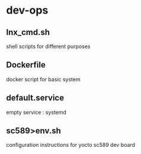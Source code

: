 # dev-ops

## lnx_cmd.sh
shell scripts for different purposes

## Dockerfile
docker script for basic system

## default.service
empty service : systemd

## sc589>env.sh
configuration instructions for yocto sc589 dev board